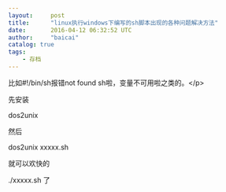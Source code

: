 ```yaml
---
layout:     post
title:      "linux执行windows下编写的sh脚本出现的各种问题解决方法"
date:       2016-04-12 06:32:52 UTC
author:     "baicai"
catalog: true
tags:
    - 存档
---
```


<p>比如#!/bin/sh报错not found sh啦，变量不可用啦之类的。&lt;/p><p>

先安装

dos2unix
</p><p>
然后

dos2unix xxxxx.sh
</p><p>
就可以欢快的

./xxxxx.sh 了

&nbsp;</p>